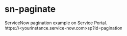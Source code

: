 # sn-paginate
ServiceNow pagination example on Service Portal.
https://<yourinstance.service-now.com>sp?id=pagination
